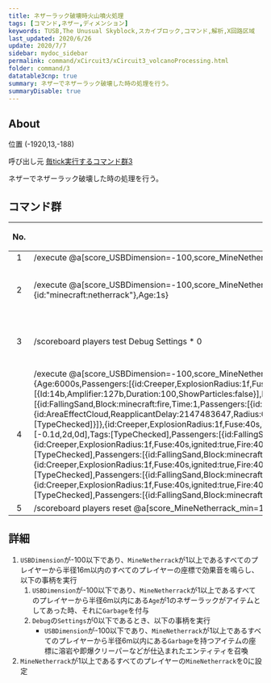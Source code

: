 ```yaml
---
title: ネザーラック破壊時火山噴火処理
tags: [コマンド,ネザー,ディメンション]
keywords: TUSB,The Unusual Skyblock,スカイブロック,コマンド,解析,X回路区域
last_updated: 2020/6/26
update: 2020/7/7
sidebar: mydoc_sidebar
permalink: command/xCircuit3/xCircuit3_volcanoProcessing.html
folder: command/3
datatable3cnp: true
summary: ネザーでネザーラック破壊した時の処理を行う。
summaryDisable: true
---
```


## About

<span class="tagYellow">位置</span> (-1920,13,-188)

<span class="tagBlack">呼び出し元</span> [毎tick実行するコマンド群3](/command/xCircuit3/xCircuit3_command.html)

ネザーでネザーラック破壊した時の処理を行う。

## コマンド群

<div class="datatable3cnp-begin"></div>

|No.|コマンド群|状態|
|:-:|-|-|
|1|/execute @a[score_USBDimension=-100,score_MineNetherrack_min=1] ~ ~ ~ /playsound entity.blaze.ambient master @a[r=16] ~ ~ ~ 0.5 0.5|
|2|/execute @a[score_USBDimension=-100,score_MineNetherrack_min=1] ~ ~ ~ /scoreboard players tag @e[r=6,type=Item] add Garbage {Item:{id:"minecraft:netherrack"},Age:1s}|条件付き|
|3|/scoreboard players test Debug Settings * 0|条件付き|
|4|/execute @a[score_USBDimension=-100,score_MineNetherrack_min=1] ~ ~ ~ /execute @e[r=6,type=Item,tag=Garbage,c=1] ~ ~ ~ /summon XPOrb ~ ~1 ~ {Age:6000s,Passengers:[{id:Creeper,ExplosionRadius:1f,Fuse:40s,ignited:true,Fire:40s,ActiveEffects:[{Id:14b,Amplifier:127b,Duration:100,ShowParticles:false}],Motion:[0d,2d,0d],Tags:[TypeChecked],Passengers:[{id:FallingSand,Block:minecraft:fire,Time:1,Passengers:[{id:FallingSand,Block:minecraft:flowing_lava,Time:1}]},{id:AreaEffectCloud,ReapplicantDelay:2147483647,Radius:0.5f,RadiusOnUse:0f,DurationOnUse:0f,Duration:40,RadiusPerTick:0f,WaitTime:0,Age:0,Particle:lava,Tags:[TypeChecked]}]},{id:Creeper,ExplosionRadius:1f,Fuse:40s,ignited:true,Fire:40s,ActiveEffects:[{Id:14b,Amplifier:127b,Duration:100,ShowParticles:false}],Motion:[-0.1d,2d,0d],Tags:[TypeChecked],Passengers:[{id:FallingSand,Block:minecraft:fire,Time:1,Passengers:[{id:FallingSand,Block:minecraft:flowing_lava,Time:1}]}]},{id:Creeper,ExplosionRadius:1f,Fuse:40s,ignited:true,Fire:40s,ActiveEffects:[{Id:14b,Amplifier:127b,Duration:100,ShowParticles:false}],Motion:[0d,2d,-0.1d],Tags:[TypeChecked],Passengers:[{id:FallingSand,Block:minecraft:fire,Time:1,Passengers:[{id:FallingSand,Block:minecraft:flowing_lava,Time:1}]}]},{id:Creeper,ExplosionRadius:1f,Fuse:40s,ignited:true,Fire:40s,ActiveEffects:[{Id:14b,Amplifier:127b,Duration:100,ShowParticles:false}],Motion:[0.1d,2d,0d],Tags:[TypeChecked],Passengers:[{id:FallingSand,Block:minecraft:fire,Time:1,Passengers:[{id:FallingSand,Block:minecraft:flowing_lava,Time:1}]}]},{id:Creeper,ExplosionRadius:1f,Fuse:40s,ignited:true,Fire:40s,ActiveEffects:[{Id:14b,Amplifier:127b,Duration:100,ShowParticles:false}],Motion:[0d,2d,0.1d],Tags:[TypeChecked],Passengers:[{id:FallingSand,Block:minecraft:fire,Time:1,Passengers:[{id:FallingSand,Block:minecraft:flowing_lava,Time:1}]}]}]}|条件付き|
|5|/scoreboard players reset @a[score_MineNetherrack_min=1] MineNetherrack|

<div class="datatable3cnp-end"></div>

## 詳細

1. `USBDimension`が-100以下であり、`MineNetherrack`が1以上であるすべてのプレイヤーから半径16m以内のすべてのプレイヤーの座標で効果音を鳴らし、以下の事柄を実行
   1. `USBDimension`が-100以下であり、`MineNetherrack`が1以上であるすべてのプレイヤーから半径6m以内にある`Age`が1のネザーラックがアイテムとしてあった時、それに`Garbage`を付与
   2. `Debug`の`Settings`が0以下であるとき、以下の事柄を実行
      - `USBDimension`が-100以下であり、`MineNetherrack`が1以上であるすべてのプレイヤーから半径6m以内にある`Garbage`を持つアイテムの座標に溶岩や即爆クリーパーなどが仕込まれたエンティティを召喚
2. `MineNetherrack`が1以上であるすべてのプレイヤーの`MineNetherrack`を0に設定
